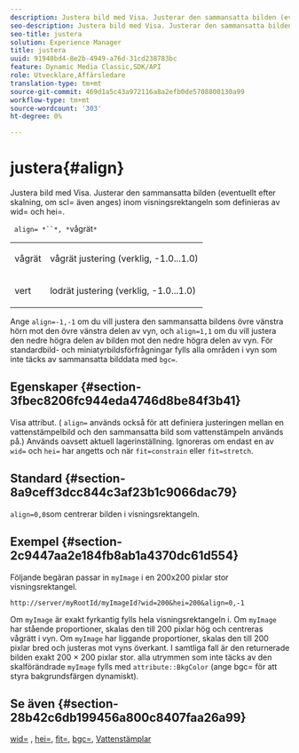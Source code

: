 ```yaml
---
description: Justera bild med Visa. Justerar den sammansatta bilden (eventuellt efter skalning, om scl= även anges) inom visningsrektangeln som definieras av wid= och hei=.
seo-description: Justera bild med Visa. Justerar den sammansatta bilden (eventuellt efter skalning, om scl= även anges) inom visningsrektangeln som definieras av wid= och hei=.
seo-title: justera
solution: Experience Manager
title: justera
uuid: 91940bd4-8e2b-4949-a76d-31cd238783bc
feature: Dynamic Media Classic,SDK/API
role: Utvecklare,Affärsledare
translation-type: tm+mt
source-git-commit: 469d1a5c43a972116a8a2efb0de5708800130a99
workflow-type: tm+mt
source-wordcount: '303'
ht-degree: 0%

---
```



# justera{#align}

Justera bild med Visa. Justerar den sammansatta bilden (eventuellt efter skalning, om scl= även anges) inom visningsrektangeln som definieras av wid= och hei=.

` align= *``*, *`vågrät`*`

<table id="simpletable_4CB26F72A56D4515B767C303F8E8A1CF"> 
 <tr class="strow"> 
  <td class="stentry"> <p> <span class="codeph"> <span class="varname"> vågrät  </span> </span> </p> </td> 
  <td class="stentry"> <p>vågrät justering (verklig, -1.0...1.0) </p> </td> 
 </tr> 
 <tr class="strow"> 
  <td class="stentry"> <p> <span class="codeph"> <span class="varname"> vert  </span> </span> </p> </td> 
  <td class="stentry"> <p>lodrät justering (verklig, -1.0...1.0) </p> </td> 
 </tr> 
</table>

Ange `align=-1,-1` om du vill justera den sammansatta bildens övre vänstra hörn mot den övre vänstra delen av vyn, och `align=1,1` om du vill justera den nedre högra delen av bilden mot den nedre högra delen av vyn. För standardbild- och miniatyrbildsförfrågningar fylls alla områden i vyn som inte täcks av sammansatta bilddata med `bgc=`.

## Egenskaper {#section-3fbec8206fc944eda4746d8be84f3b41}

Visa attribut. ( `align=` används också för att definiera justeringen mellan en vattenstämpelbild och den sammansatta bild som vattenstämpeln används på.) Används oavsett aktuell lagerinställning. Ignoreras om endast en av `wid=` och `hei=` har angetts och när `fit=constrain` eller `fit=stretch`.

## Standard {#section-8a9ceff3dcc844c3af23b1c9066dac79}

`align=0,0`som centrerar bilden i visningsrektangeln.

## Exempel {#section-2c9447aa2e184fb8ab1a4370dc61d554}

Följande begäran passar in `myImage` i en 200x200 pixlar stor visningsrektangel.

`http://server/myRootId/myImageId?wid=200&hei=200&align=0,-1`

Om `myImage` är exakt fyrkantig fylls hela visningsrektangeln i. Om `myImage` har stående proportioner, skalas den till 200 pixlar hög och centreras vågrätt i vyn. Om `myImage` har liggande proportioner, skalas den till 200 pixlar bred och justeras mot vyns överkant. I samtliga fall är den returnerade bilden exakt 200 × 200 pixlar stor. alla utrymmen som inte täcks av den skalförändrade `myImage` fylls med `attribute::BkgColor` (ange bgc= för att styra bakgrundsfärgen dynamiskt).

## Se även {#section-28b42c6db199456a800c8407faa26a99}

[wid=](../../../../../is-api/http-ref/image-serving-api-ref/c-http-protocol-reference/c-command-reference/r-is-http-wid.md#reference-bfeadcb67bf4485f851eb21345527e47) ,  [hei=](../../../../../is-api/http-ref/image-serving-api-ref/c-http-protocol-reference/c-command-reference/r-is-http-hei.md#reference-6d6f556ccc0e4b98a815e8a5c1944a96),  [fit=](../../../../../is-api/http-ref/image-serving-api-ref/c-http-protocol-reference/c-command-reference/r-fit.md#reference-f11bff6d93d143d6b135de3a923bc989),  [bgc=](../../../../../is-api/http-ref/image-serving-api-ref/c-http-protocol-reference/c-command-reference/r-bgc.md#reference-53376175f617446fbe5c69120f834b88),  [Vattenstämplar](../../../../../is-api/http-ref/image-serving-api-ref/c-http-protocol-reference/c-syntax-and-features/r-watermarks.md#reference-35d2c3a2c98349b792921c6cb8e73832)
